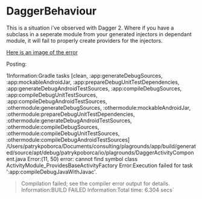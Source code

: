 # DaggerBehaviour

This is a situation i've observed with Dagger 2. Where if you have a subclass in a seperate module from your generated injectors in dependant module, it will fail to properly create providers for the injectors.

[Here is an image of the error](http://puu.sh/pWI8Z/b95b3bc58f.png)


Posting:

1Information:Gradle tasks [clean, :app:generateDebugSources, :app:mockableAndroidJar, :app:prepareDebugUnitTestDependencies, :app:generateDebugAndroidTestSources, :app:compileDebugSources, :app:compileDebugUnitTestSources, :app:compileDebugAndroidTestSources, :othermodule:generateDebugSources, :othermodule:mockableAndroidJar, :othermodule:prepareDebugUnitTestDependencies, :othermodule:generateDebugAndroidTestSources, :othermodule:compileDebugSources, :othermodule:compileDebugUnitTestSources, :othermodule:compileDebugAndroidTestSources]
/Users/patrykpoborca/Documents/consulting/plagrounds/app/build/generated/source/apt/debug/patrykpoborca/io/plagrounds/DaggerActivityComponent.java
Error:(11, 50) error: cannot find symbol class ActivityModule_ProvidesBaseActivityFactory
Error:Execution failed for task ':app:compileDebugJavaWithJavac'.
> Compilation failed; see the compiler error output for details.
Information:BUILD FAILED
Information:Total time: 6.304 secs`
